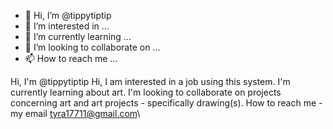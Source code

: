- 👋 Hi, I’m @tippytiptip
- 👀 I’m interested in ...
- 🌱 I’m currently learning ...
- 💞️ I’m looking to collaborate on ...
- 📫 How to reach me ...

<!---
tippytiptip/tippytiptip is a ✨ special ✨ repository because its `README.md` (this file) appears on your GitHub profile.
You can click the Preview link to take a look at your changes.
--->
Hi, I'm @tippytiptip
Hi, I am interested in a job using this system.
I'm currently learning about art.
I'm looking to collaborate on projects concerning art and art projects - specifically drawing(s).
How to reach me - my email tyra17711@gmail.com\
